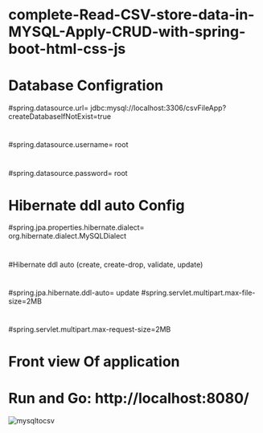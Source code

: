 ﻿# complete-Read-CSV-store-data-in-MYSQL-Apply-CRUD-with-spring-boot-html-css-js
# Database Configration
#spring.datasource.url= jdbc:mysql://localhost:3306/csvFileApp?createDatabaseIfNotExist=true
#
#spring.datasource.username= root
#
#spring.datasource.password= root

# Hibernate ddl auto Config
#spring.jpa.properties.hibernate.dialect= org.hibernate.dialect.MySQLDialect
#
#Hibernate ddl auto (create, create-drop, validate, update)
#
#spring.jpa.hibernate.ddl-auto= update
#spring.servlet.multipart.max-file-size=2MB
#
#spring.servlet.multipart.max-request-size=2MB
# Front view Of application
# Run and Go: http://localhost:8080/
![mysqltocsv](https://user-images.githubusercontent.com/89000833/205434409-2240752e-31a5-42d4-b07c-b92888520d06.PNG)
